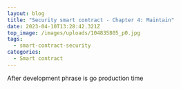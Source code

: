 ```yaml
---
layout: blog
title: "Security smart contract - Chapter 4: Maintain"
date: 2023-04-10T13:28:42.321Z
top_image: /images/uploads/104835805_p0.jpg
tags:
  - smart-contract-security
categories:
  - Smart contract
---
```

A﻿fter development phrase is go production time